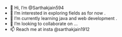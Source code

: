 - 👋 Hi, I’m @Sarthakjain594
- 👀 I’m interested in exploring fields as for now .
- 🌱 I’m currently learning java and web development . 
- 💞️ I’m looking to collaborate on ...
- 📫 Reach me at insta @sarthakjain1912

<!---
Sarthakjain594/Sarthakjain594 is a ✨ special ✨ repository because its `README.md` (this file) appears on your GitHub profile.
You can click the Preview link to take a look at your changes.
--->
